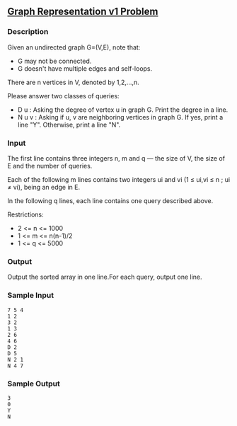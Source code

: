## [Graph Representation v1 Problem](http://adalab.cs.nthu.edu.tw/contest/48/problem/3-1)
### Description

Given an undirected graph G=(V,E), note that:

* G may not be connected.
* G doesn't have multiple edges and self-loops.

There are n vertices in V, denoted by 1,2,...,n.

Please answer two classes of queries:

* D u : Asking the degree of vertex u in graph G. Print the degree in a line.
* N u v : Asking if u, v are neighboring vertices in graph G. If yes, print a line "Y". Otherwise, print a line "N".

### Input
The first line contains three integers n, m and q — the size of V, the size of E and the number of queries.

Each of the following m lines contains two integers ui and vi (1 ≤ ui,vi ≤ n ; ui ≠ vi), being an edge in E.

In the following q lines, each line contains one query described above.

Restrictions:
* 2 <= n <= 1000
* 1 <= m <= n(n-1)/2
* 1 <= q <= 5000

### Output
Output the sorted array in one line.For each query, output one line.

### Sample Input

```
7 5 4
1 2
3 2
1 3
2 6
4 6
D 2
D 5
N 2 1
N 4 7
```

### Sample Output
```
3
0
Y
N
```